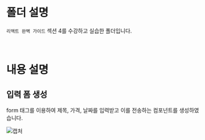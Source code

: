 # 폴더 설명
`리액트 완벽 가이드` 섹션 4를 수강하고 실습한 폴더입니다.

<br>

# 내용 설명
## 입력 폼 생성
form 태그를 이용하여 제목, 가격, 날짜를 입력받고 이를 전송하는 컴포넌트를 생성하였습니다. 

![캡처](https://user-images.githubusercontent.com/101965666/216073347-6541fb8b-53f4-4c48-9adf-3e469f058b2d.PNG)
